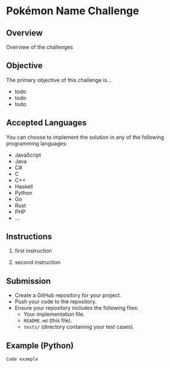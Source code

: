 # Pokémon Name Challenge

## Overview
Overview of the challenges

## Objective
The primary objective of this challenge is...
- todo
- todo
- todo

## Accepted Languages
You can choose to implement the solution in any of the following programming languages:
- JavaScript
- Java
- C#
- C
- C++
- Haskell
- Python
- Go
- Rust
- PHP
- ...

## Instructions
1. first instruction

2. second instruction


## Submission
- Create a GitHub repository for your project.
- Push your code to the repository.
- Ensure your repository includes the following files:
  - Your implementation file.
  - `README.md` (this file).
  - `tests/` (directory containing your test cases).

## Example (Python)
```python
Code example

